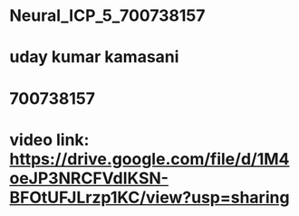 # Neural_ICP_5_700738157
# uday kumar kamasani
# 700738157
# video link: https://drive.google.com/file/d/1M4oeJP3NRCFVdIKSN-BFOtUFJLrzp1KC/view?usp=sharing
